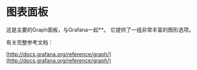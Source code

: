 # 图表面板

这是主要的Graph面板，与Grafana一起**。 它提供了一组非常丰富的图形选项。

有关完整参考文档：

[http://docs.grafana.org/reference/graph/](http://docs.grafana.org/reference/graph/)
